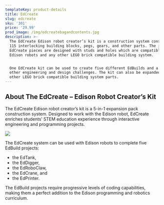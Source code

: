 ```yaml
---
templateKey: product-details
title: EdCreate
slug: edcreate
sku: '301'
price: '29.99'
prod_image: /img/edcreatebagandcontents.jpg
description: >-
  The EdCreate Edison robot creator’s kit is a construction system consisting of
  115 interlocking building blocks, pegs, gears, and other parts. The individual
  EdCreate pieces are designed with studs and holes which are compatible with
  Edison robots and any other LEGO brick compatible building system.


  One EdCreate kit can be used to create five different EdBuilds and a range of
  other engineering and design challenges. The kit can also be expanded with
  other LEGO brick compatible building system parts.
---
```

## About The EdCreate – Edison Robot Creator’s Kit

The EdCreate Edison robot creator’s kit is a 5-in-1 expansion pack construction system. Designed to work with the Edison robot, EdCreate enriches students’ STEM education experience through interactive engineering and programming projects.

![](/img/edcreate_all_five_builds.png)

The EdCreate system can be used with Edison robots to complete five EdBuild projects:

* the EdTank,
* the EdDigger,
* the EdRoboClaw,
* the EdCrane, and
* the EdPrinter.

The EdBuild projects require progressive levels of coding capabilities, making them a perfect addition to the Edison programming and robotics curriculum.

